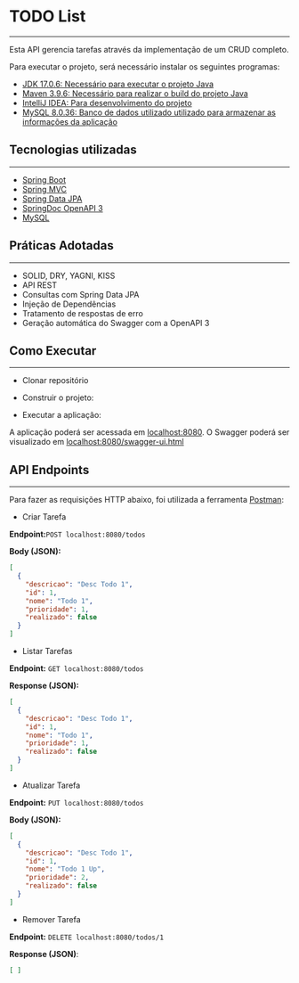 # TODO List
___

Esta API gerencia tarefas através da implementação de um CRUD completo.

Para executar o projeto, será necessário instalar os seguintes programas:

* [JDK 17.0.6: Necessário para executar o projeto Java](https://www.oracle.com/java/technologies/downloads/?er=221886)
* [Maven 3.9.6: Necessário para realizar o build do projeto Java](https://maven.apache.org/download.cgi)
* [IntelliJ IDEA: Para desenvolvimento do projeto](https://www.jetbrains.com/idea/download/?section=windows)
* [MySQL 8.0.36: Banco de dados utilizado utilizado para armazenar as informações da aplicação](https://dev.mysql.com/downloads/installer/)

## Tecnologias utilizadas 
___

* [Spring Boot](https://spring.io/projects/spring-boot)
* [Spring MVC](https://docs.spring.io/spring-framework/reference/web/webmvc.html)
* [Spring Data JPA](https://spring.io/projects/spring-data-jpa)
* [SpringDoc OpenAPI 3](https://springdoc.org/)
* [MySQL](https://dev.mysql.com/downloads/)

## Práticas Adotadas
___

* SOLID, DRY, YAGNI, KISS
* API REST
* Consultas com Spring Data JPA
* Injeção de Dependências
* Tratamento de respostas de erro
* Geração automática do Swagger com a OpenAPI 3

## Como Executar
___

* Clonar repositório
* Construir o projeto:

* Executar a aplicação:

A aplicação poderá ser acessada em [localhost:8080](). O Swagger poderá ser visualizado em [localhost:8080/swagger-ui.html]()

## API Endpoints
___

Para fazer as requisições HTTP abaixo, foi utilizada a ferramenta [Postman](https://www.postman.com/):

* Criar Tarefa

**Endpoint:**`POST localhost:8080/todos`

**Body (JSON):**

```json
[
  {
    "descricao": "Desc Todo 1",
    "id": 1,
    "nome": "Todo 1",
    "prioridade": 1,
    "realizado": false
  }
]
```

* Listar Tarefas

**Endpoint:**
`GET localhost:8080/todos`

**Response (JSON):**

```json
[
  {
    "descricao": "Desc Todo 1",
    "id": 1,
    "nome": "Todo 1",
    "prioridade": 1,
    "realizado": false
  }
]
```
* Atualizar Tarefa

**Endpoint:**
`PUT localhost:8080/todos`

**Body (JSON):**

```json
[
  {
    "descricao": "Desc Todo 1",
    "id": 1,
    "nome": "Todo 1 Up",
    "prioridade": 2,
    "realizado": false
  }
]
```

* Remover Tarefa 

**Endpoint:**
`DELETE localhost:8080/todos/1`

**Response (JSON)**:

```json
[ ]
```

